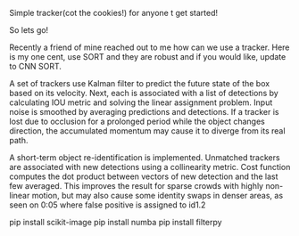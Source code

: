 
Simple tracker(cot the cookies!) for anyone t get started! 


So lets go! 

Recently a friend of mine reached out to me how can we use a tracker. Here is my one cent, use SORT and they are robust and if you would like, update to CNN SORT.  


A set of trackers use Kalman filter to predict the future state of the box based on its velocity. Next, each is associated with a list of detections by calculating IOU metric and solving the linear assignment problem. Input noise is smoothed by averaging predictions and detections. If a tracker is lost due to occlusion for a prolonged period while the object changes direction, the accumulated momentum may cause it to diverge from its real path.

A short-term object re-identification is implemented. Unmatched trackers are associated with new detections using a collinearity metric. Cost function computes the dot product between vectors of new detection and the last few averaged. This improves the result for sparse crowds with highly non-linear motion, but may also cause some identity swaps in denser areas, as seen on 0:05 where false positive is assigned to id1.2

pip install scikit-image
pip install numba
pip install filterpy